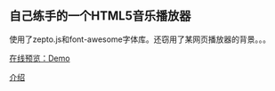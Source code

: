 自己练手的一个HTML5音乐播放器
-----------------------------------  
  
使用了zepto.js和font-awesome字体库。还窃用了某网页播放器的背景。。。

[在线预览：Demo](http://www.yunjiayigou.com/js/lib/temp/HTML5-Audio-Player/) 

[介绍](http://nostarsnow.github.io/2016/03/10/HTML5-Audio-Player/) 